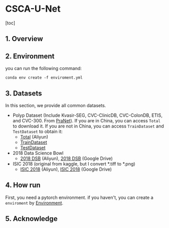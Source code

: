 # CSCA-U-Net

[toc]

## 1. Overview



## 2. Environment

you can run the following command:
```shell
conda env create -f enviroment.yml
```

## 3. Datasets

In this section, we provide all common datasets. 

- Polyp Dataset (Include Kvasir-SEG, CVC-ClinicDB, CVC-ColonDB, ETIS, and CVC-300. From [PraNet](https://github.com/DengPingFan/PraNet)). If you are in China, you can access `Total` to download it. If you are not in China, you can access `TrainDataset` and `TestDataset` to obtain it:
  - [Total](http://little-shu.com:5244/Aliyun/Datasets/Polyp%205%20Datasets.zip) (Aliyun)
  - [TrainDataset](https://drive.google.com/file/d/1lODorfB33jbd-im-qrtUgWnZXxB94F55/view?usp=sharing)
  - [TestDataset](https://drive.google.com/file/d/1lODorfB33jbd-im-qrtUgWnZXxB94F55/view?usp=sharing)
- 2018 Data Science Bowl
  - [2018 DSB](http://little-shu.com:5244/Aliyun/Datasets/bowl.zip) (Aliyun), [2018 DSB](https://drive.google.com/file/d/1IWoWItLWvj1r2SbJWfBQTyPI0AngEwbb/view?usp=share_link) (Google Drive)
- ISIC 2018 (original from kaggle, but I convert *.tiff to *.png)
  - [ISIC 2018](http://little-shu.com:5244/Aliyun/Datasets/ISCI2018.zip) (Aliyun), [ISIC 2018](https://drive.google.com/file/d/1qSNXHtV526yLLVyayOsA3bSA9LSSPBrQ/view?usp=share_link) (Google Drive)

## 4. How run

First, you need a pytorch environment. if you haven't, you can create a `enviroment` by [Environment](#2.Environment). 

## 5. Acknowledge


